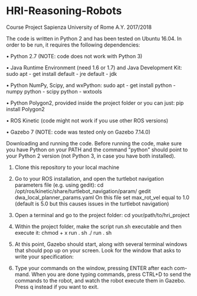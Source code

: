 # HRI-Reasoning-Robots
Course Project Sapienza University of Rome A.Y. 2017/2018

The code is written in Python 2 and has been tested on Ubuntu 16.04. 
In order to be run, it requires the following dependencies:

• Python 2.7 (NOTE: code does not work with Python 3)

• Java Runtime Environment (need 1.6 or 1.7) and Java Development Kit:
      sudo apt - get install default - jre default - jdk
      
• Python NumPy, Scipy, and wxPython:
    sudo apt - get install python - numpy python - scipy python - wxtools
    
• Python Polygon2, provided inside the project folder or you can just:
    pip install Polygon2
    
• ROS Kinetic (code might not work if you use other ROS versions)

• Gazebo 7 (NOTE: code was tested only on Gazebo 7.14.0)

Downloading and running the code. Before running the code, make sure you 
have Python on your PATH and the command "python" should point to your 
Python 2 version (not Python 3, in case you have both installed).

1. Clone this repository to your local machine

2. Go to your ROS installation, and open the turtlebot navigation parameters
file (e.g. using gedit):
    cd /opt/ros/kinetic/share/turtlebot_navigation/param/
    gedit dwa_local_planner_params.yaml
On this file set max_rot_vel equal to 1.0 (default is 5.0 but this causes
issues in the turtlebot navigation)

3. Open a terminal and go to the project folder:
    cd your/path/to/hri_project
    
4. Within the project folder, make the script run.sh executable and then
execute it:
   chmod + x run . sh
   ./ run . sh

5. At this point, Gazebo should start, along with several terminal
windows that should pop up on your screen. Look for the window that 
asks to write your specification:

6. Type your commands on the window, pressing ENTER after each com-
mand. When you are done typing commands, press CTRL+D to send the
commands to the robot, and watch the robot execute them in Gazebo.
Press q instead if you want to exit.
